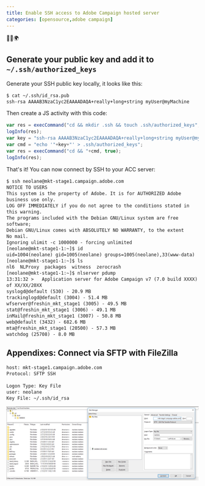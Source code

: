 ```yaml
---
title: Enable SSH access to Adobe Campaign hosted server
categories: [opensource,adobe campaign]
---
```


<p class="text-center">🐍👑🌍</p>


## Generate your public key and add it to `~/.ssh/authorized_keys`

Generate your SSH public key locally, it looks like this:
```console
$ cat ~/.ssh/id_rsa.pub
ssh-rsa AAAAB3NzaC1yc2EAAAADAQA+really+long+string myUser@myMachine
```

Then create a JS activity with this code:
```js
var res = execCommand("cd && mkdir .ssh && touch .ssh/authorized_keys", true);
logInfo(res);
var key = "ssh-rsa AAAAB3NzaC1yc2EAAAADAQA+really+long+string myUser@myMachine";
var cmd = "echo '"+key+"' > .ssh/authorized_keys";
var res = execCommand("cd && "+cmd, true);
logInfo(res);
```

That's it! You can now connect by SSH to your ACC server:
```console
$ ssh neolane@mkt-stage1.campaign.adobe.com
NOTICE TO USERS
This system is the property of Adobe. It is for AUTHORIZED Adobe business use only.
LOG OFF IMMEDIATELY if you do not agree to the conditions stated in this warning.
The programs included with the Debian GNU/Linux system are free software;
Debian GNU/Linux comes with ABSOLUTELY NO WARRANTY, to the extent
No mail.
Ignoring ulimit -c 1000000 - forcing unlimited
[neolane@mkt-stage1-1:~]$ id
uid=1004(neolane) gid=1005(neolane) groups=1005(neolane),33(www-data)
[neolane@mkt-stage1-1:~]$ ls
nl6  NLProxy  packages  witness  zerocrash
[neolane@mkt-stage1-1:~]$ nlserver pdump
13:31:32 >   Application server for Adobe Campaign v7 (7.0 build XXXX) of XX/XX/20XX
syslogd@default (530) - 20.9 MB
trackinglogd@default (3004) - 51.4 MB
wfserver@freshin_mkt_stage1 (3005) - 49.5 MB
stat@freshin_mkt_stage1 (3006) - 49.1 MB
inMail@freshin_mkt_stage1 (3007) - 50.8 MB
web@default (3432) - 682.6 MB
mta@freshin_mkt_stage1 (20500) - 57.3 MB
watchdog (25708) - 8.0 MB
```

## Appendixes: Connect via SFTP with FileZilla

```console
host: mkt-stage1.campaign.adobe.com
Protocol: SFTP SSH

Logon Type: Key File
user: neolane
Key File: ~/.ssh/id_rsa
```

![](/assets/images/2019/02/adobe-campaign-sftp-ssh-filezilla.jpg)
